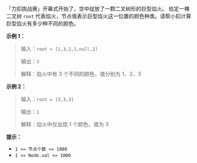 「力扣挑战赛」开幕式开始了，空中绽放了一颗二叉树形的巨型焰火。
给定一棵二叉树 `root` 代表焰火，节点值表示巨型焰火这一位置的颜色种类。请帮小扣计算巨型焰火有多少种不同的颜色。


**示例 1：**
>输入：`root = [1,3,2,1,null,2]`
>
>输出：`3`
>
>解释：焰火中有 3 个不同的颜色，值分别为 1、2、3

**示例 2：**
>输入：`root = [3,3,3]`
>
>输出：`1`
>
>解释：焰火中仅出现 1 个颜色，值为 3

**提示：**
- `1 <= 节点个数 <= 1000`
- `1 <= Node.val <= 1000`


